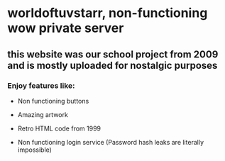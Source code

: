 # worldoftuvstarr, non-functioning wow private server

## this website was our school project from 2009 and is mostly uploaded for nostalgic purposes

### Enjoy features like:

* Non functioning buttons

* Amazing artwork

* Retro HTML code from 1999

* Non functioning login service (Password hash leaks are literally impossible)

